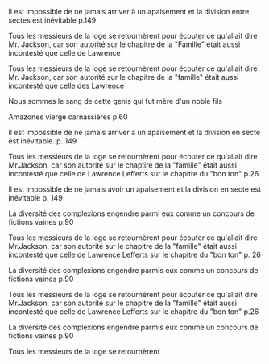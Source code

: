 Il est impossible de ne jamais arriver à un apaisement et la division entre sectes est inévitable p.149

Tous les messieurs de la loge se retournèrent pour écouter ce qu'allait dire Mr. Jackson, car son autorité sur le chapitre de la "Famille" était aussi incontesté que celle de Lawrence 

Tous les messieurs de la loge se retournèrent pour écouter ce qu'allait dire Mr. Jackson, car son autorité sur le chapitre de la "famille" était aussi incontesté que celle des Lawrence 


Nous sommes le sang de cette genis qui fut mère d'un noble fils

Amazones vierge carnassières p.60

Il est impossible de ne jamais arriver à un apaisement et la division en secte est inévitable. p. 149

Tous les messieurs de la loge se retournèrent pour écouter ce qu'allait dire Mr.Jackson, car son autorité sur le chaptire de la "famille" était aussi incontesté que celle de Lawrence Lefferts sur le chapitre du "bon ton" p.26

Il est impossible de ne jamais avoir un apaisement et la division en secte est inévitable p. 149

La diversité des complexions engendre parmi eux comme un concours de fictions vaines p.90

Tous les messieurs de la loge se retournèrent pour écouter ce qu'allait dire Mr.Jackson, car son autorité  sur le chapitre de la "famille" était aussi incontesté que celle de Lawrence Lefferts sur le chapitre du "bon ton" p. 26

La diversité des complexions engendre parmis eux comme un concours de fictions vaines p.90


Tous les messieurs de la loge se retournèrent pour écouter ce qu'allait dire Mr.Jackson, car son autorité sur le chapitre de la "famille" était aussi incontesté que celle de Lawrence Lefferts sur le chapitre du "bon ton" p.26

La diversité des complexions engendre parmis eux comme un concours de fictions vaines p.90

Tous les messieurs de la loge se retournèrent 